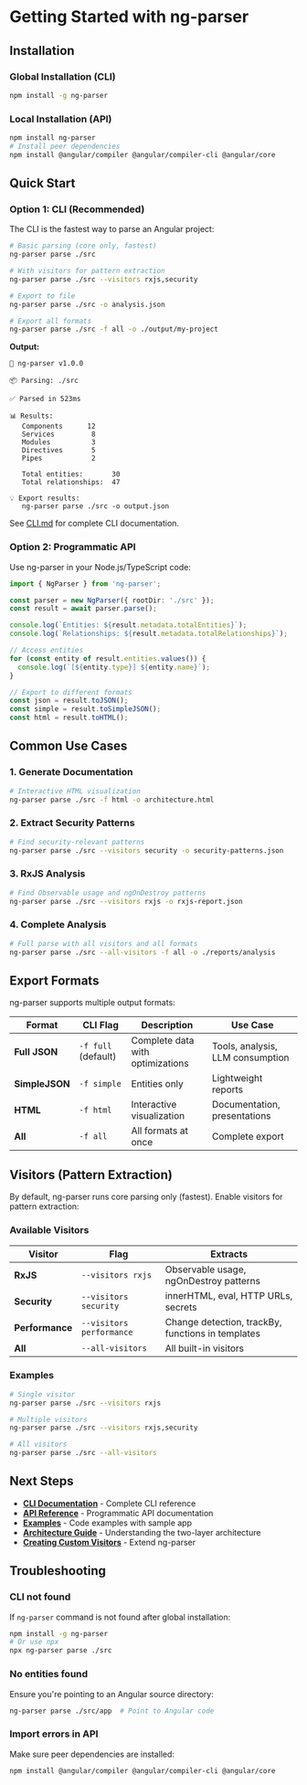 # Getting Started with ng-parser

## Installation

### Global Installation (CLI)

```bash
npm install -g ng-parser
```

### Local Installation (API)

```bash
npm install ng-parser
# Install peer dependencies
npm install @angular/compiler @angular/compiler-cli @angular/core
```

## Quick Start

### Option 1: CLI (Recommended)

The CLI is the fastest way to parse an Angular project:

```bash
# Basic parsing (core only, fastest)
ng-parser parse ./src

# With visitors for pattern extraction
ng-parser parse ./src --visitors rxjs,security

# Export to file
ng-parser parse ./src -o analysis.json

# Export all formats
ng-parser parse ./src -f all -o ./output/my-project
```

**Output:**
```
🚀 ng-parser v1.0.0

📦 Parsing: ./src

✅ Parsed in 523ms

📊 Results:
   Components      12
   Services         8
   Modules          3
   Directives       5
   Pipes            2

   Total entities:       30
   Total relationships:  47

💡 Export results:
   ng-parser parse ./src -o output.json
```

See [CLI.md](./CLI.md) for complete CLI documentation.

### Option 2: Programmatic API

Use ng-parser in your Node.js/TypeScript code:

```typescript
import { NgParser } from 'ng-parser';

const parser = new NgParser({ rootDir: './src' });
const result = await parser.parse();

console.log(`Entities: ${result.metadata.totalEntities}`);
console.log(`Relationships: ${result.metadata.totalRelationships}`);

// Access entities
for (const entity of result.entities.values()) {
  console.log(`[${entity.type}] ${entity.name}`);
}

// Export to different formats
const json = result.toJSON();
const simple = result.toSimpleJSON();
const html = result.toHTML();
```

## Common Use Cases

### 1. Generate Documentation

```bash
# Interactive HTML visualization
ng-parser parse ./src -f html -o architecture.html
```

### 2. Extract Security Patterns

```bash
# Find security-relevant patterns
ng-parser parse ./src --visitors security -o security-patterns.json
```

### 3. RxJS Analysis

```bash
# Find Observable usage and ngOnDestroy patterns
ng-parser parse ./src --visitors rxjs -o rxjs-report.json
```

### 4. Complete Analysis

```bash
# Full parse with all visitors and all formats
ng-parser parse ./src --all-visitors -f all -o ./reports/analysis
```

## Export Formats

ng-parser supports multiple output formats:

| Format | CLI Flag | Description | Use Case |
|--------|----------|-------------|----------|
| **Full JSON** | `-f full` (default) | Complete data with optimizations | Tools, analysis, LLM consumption |
| **SimpleJSON** | `-f simple` | Entities only | Lightweight reports |
| **HTML** | `-f html` | Interactive visualization | Documentation, presentations |
| **All** | `-f all` | All formats at once | Complete export |

## Visitors (Pattern Extraction)

By default, ng-parser runs core parsing only (fastest). Enable visitors for pattern extraction:

### Available Visitors

| Visitor | Flag | Extracts |
|---------|------|----------|
| **RxJS** | `--visitors rxjs` | Observable usage, ngOnDestroy patterns |
| **Security** | `--visitors security` | innerHTML, eval, HTTP URLs, secrets |
| **Performance** | `--visitors performance` | Change detection, trackBy, functions in templates |
| **All** | `--all-visitors` | All built-in visitors |

### Examples

```bash
# Single visitor
ng-parser parse ./src --visitors rxjs

# Multiple visitors
ng-parser parse ./src --visitors rxjs,security

# All visitors
ng-parser parse ./src --all-visitors
```

## Next Steps

- **[CLI Documentation](./CLI.md)** - Complete CLI reference
- **[API Reference](./API_REFERENCE.md)** - Programmatic API documentation
- **[Examples](./examples/README.md)** - Code examples with sample app
- **[Architecture Guide](./ARCHITECTURE.md)** - Understanding the two-layer architecture
- **[Creating Custom Visitors](./API_REFERENCE.md#custom-visitors)** - Extend ng-parser

## Troubleshooting

### CLI not found

If `ng-parser` command is not found after global installation:

```bash
npm install -g ng-parser
# Or use npx
npx ng-parser parse ./src
```

### No entities found

Ensure you're pointing to an Angular source directory:

```bash
ng-parser parse ./src/app  # Point to Angular code
```

### Import errors in API

Make sure peer dependencies are installed:

```bash
npm install @angular/compiler @angular/compiler-cli @angular/core
```
